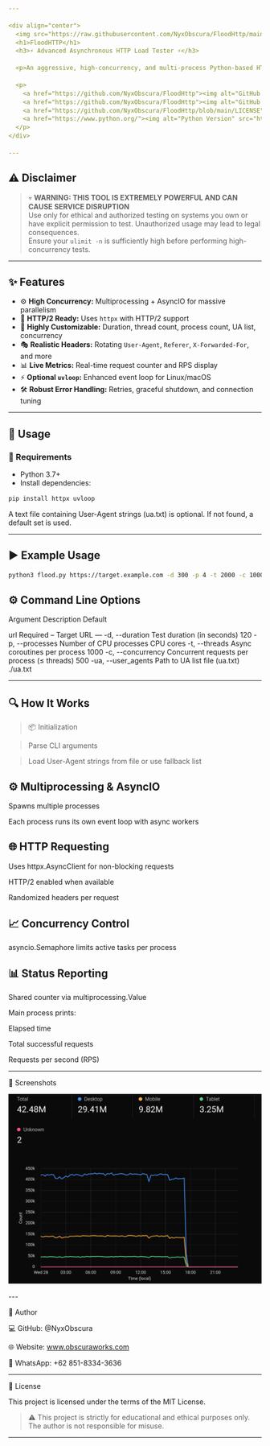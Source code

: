 ```yaml
---

<div align="center">
  <img src="https://raw.githubusercontent.com/NyxObscura/FloodHttp/main/x.png" alt="FloodHTTP" width="200"/>
  <h1>FloodHTTP</h1>
  <h3>⚡ Advanced Asynchronous HTTP Load Tester ⚡</h3>
  
  <p>An aggressive, high-concurrency, and multi-process Python-based HTTP stress testing tool.</p>

  <p>
    <a href="https://github.com/NyxObscura/FloodHttp"><img alt="GitHub Repo stars" src="https://img.shields.io/github/stars/NyxObscura/FloodHttp?style=social"></a>
    <a href="https://github.com/NyxObscura/FloodHttp"><img alt="GitHub forks" src="https://img.shields.io/github/forks/NyxObscura/FloodHttp?style=social"></a>
    <a href="https://github.com/NyxObscura/FloodHttp/blob/main/LICENSE"><img alt="License" src="https://img.shields.io/github/license/NyxObscura/FloodHttp"></a>
    <a href="https://www.python.org/"><img alt="Python Version" src="https://img.shields.io/badge/Python-3.7%2B-blue.svg"></a>
  </p>
</div>

---
```


## ⚠️ Disclaimer

> 💀 **WARNING: THIS TOOL IS EXTREMELY POWERFUL AND CAN CAUSE SERVICE DISRUPTION**  
> Use only for ethical and authorized testing on systems you own or have explicit permission to test. Unauthorized usage may lead to legal consequences.  
> Ensure your `ulimit -n` is sufficiently high before performing high-concurrency tests.

---

## ✨ Features

- ⚙️ **High Concurrency:** Multiprocessing + AsyncIO for massive parallelism  
- 📡 **HTTP/2 Ready:** Uses `httpx` with HTTP/2 support  
- 🔧 **Highly Customizable:** Duration, thread count, process count, UA list, concurrency  
- 🎭 **Realistic Headers:** Rotating `User-Agent`, `Referer`, `X-Forwarded-For`, and more  
- 📊 **Live Metrics:** Real-time request counter and RPS display  
- ⚡ **Optional `uvloop`:** Enhanced event loop for Linux/macOS  
- 🛠️ **Robust Error Handling:** Retries, graceful shutdown, and connection tuning  

---

## 🧪 Usage

### 🔧 Requirements

- Python 3.7+
- Install dependencies:
```bash
pip install httpx uvloop
```
A text file containing User-Agent strings (ua.txt) is optional. If not found, a default set is used.


---

## ▶️ Example Usage
```bash
python3 flood.py https://target.example.com -d 300 -p 4 -t 2000 -c 1000 -ua ./ua.txt
```
## ⚙️ Command Line Options

Argument	Description	Default

url	Required – Target URL	—
-d, --duration	Test duration (in seconds)	120
-p, --processes	Number of CPU processes	CPU cores
-t, --threads	Async coroutines per process	1000
-c, --concurrency	Concurrent requests per process (≤ threads)	500
-ua, --user_agents	Path to UA list file (ua.txt)	./ua.txt



---

## 🔍 How It Works

> 📦 Initialization

> Parse CLI arguments

> Load User-Agent strings from file or use fallback list


## ⚙️ Multiprocessing & AsyncIO

Spawns multiple processes

Each process runs its own event loop with async workers


## 🌐 HTTP Requesting

Uses httpx.AsyncClient for non-blocking requests

HTTP/2 enabled when available

Randomized headers per request


## 📈 Concurrency Control

asyncio.Semaphore limits active tasks per process


## 📊 Status Reporting

Shared counter via multiprocessing.Value

Main process prints:

Elapsed time

Total successful requests

Requests per second (RPS)


---

📸 Screenshots

<p align="center">
  <img src="https://raw.githubusercontent.com/NyxObscura/FloodHttp/main/x.png" width="700" alt="Cloudflare Dashboard"/>
</p>
---

👤 Author

💻 GitHub: @NyxObscura

🌐 Website: www.obscuraworks.com

📱 WhatsApp: +62 851-8334-3636



---

📜 License

This project is licensed under the terms of the MIT License.

> ⚠️ This project is strictly for educational and ethical purposes only. The author is not responsible for misuse.

---
